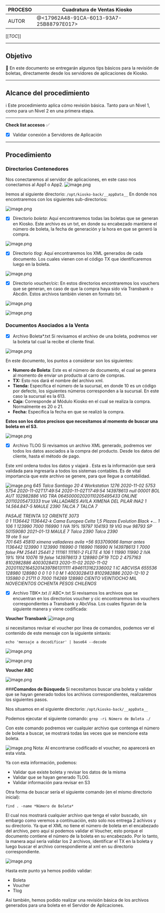 | PROCESO | Cuadratura de Ventas Kiosko |
|--|--|
|  AUTOR| @<17962A48-91CA-6013-93A7-25B88797E017>  |


[[_TOC_]]

----

## **Objetivo** 
:dart: En este documento se entregarán algunos tips básicos para la revisión de boletas, directamente desde los servidores de aplicaciones de Kiosko.

----
## **Alcance del procedimiento** 

:information_source: Este procedimiento aplica cómo revisión básica. Tanto para un Nivel 1, como para un Nivel 2 en una primera etapa.

----
 **Check list accesos** :white_check_mark:

- [X] Validar conexión a Servidores de Aplicación

----
## **Procedimiento**

### **Directorios Contenedores**

Nos conectaremos al servidor de aplicaciones, en este caso nos conectamos al App1 o App2.
![image.png](/.attachments/image-716b7e09-d0f4-4d28-8d7b-a50de2e15413.png)

Iremos al siguiente directorio: `/opt/kiosko-back/__appData__`
En donde nos encontraremos con los siguientes sub-directorios:

![image.png](/.attachments/image-2d9e43ae-64cc-46a7-be00-1c59d7b5ab25.png)

- [X] Directorio _boleta_: Aquí encontraremos todas las boletas que se generan en Kiosko. Este archivo es un txt, en donde su encabezado mantiene el número de boleta, la fecha de generación y la hora en que se generó la compra.

![image.png](/.attachments/image-530ef80b-bdea-4507-ae77-8d54954b7376.png)

- [X] Directorio _tlog_:  Aquí encontraremos los XML generados de cada documento. Los cuales vienen con el código TX que identificaremos luego en la boleta.

![image.png](/.attachments/image-41e11217-9584-43aa-b5b9-6948e5751f3c.png)

- [X] Directorio _voucher/cic_: En estos directorios encontraremos los vouchers que se generan, en caso de que la compra haya sido vía Transbank o Abcdin. Estos archivos también vienen en formato txt.

![image.png](/.attachments/image-d55f7bec-ef73-4540-ba8b-7947e5b793a7.png)

![image.png](/.attachments/image-5f6539fe-ed04-4ba5-a327-03c9a0c34268.png)

### **Documentos Asociados a la Venta**

- [X] Archivo Boleta*.txt
Si revisamos el archivo de una boleta, podremos ver la boleta tal cual la recibe el cliente final.

![image.png](/.attachments/image-ea049841-f92a-433e-9a93-774a8a388486.png)

En este documento, los puntos a considerar son los siguientes:

- **Numero de Boleta**: Este es el número de documento, el cual se genera al momento de enviar un producto al carro de compras.
- **TX:** Esto nos dará el nombre del archivo xml.
- **Tienda:** Especifica el número de la sucursal, en donde 10 es un código por defecto, los siguientes números corresponden a la sucursal. En este caso la sucursal es la 613.
- **Caja:** Corresponde al Módulo Kiosko en el cual se realiza la compra. Normalmente es 20 o 21.
- **Fecha:** Especifica la fecha en que se realizó la compra.

**Estos son los datos precisos que necesitamos al momento de buscar una boleta en el S3.**

![image.png](/.attachments/image-a81f67b6-bc77-4042-8385-7555326e24a7.png)

- [X] Archivo TLOG
Si revisamos un archivo XML generado, podremos ver todos los datos asociados a la compra del producto. Desde los datos del cliente, hasta el método de pago.

Este xml ordena todos los datos y viajará . Esta es la información que será validada para ingresarla a todos los sistemas contables. Es de vital importancia que este archivo se genere, para que llegue a contabilidad.

![image.png](/.attachments/image-4e61bf6c-df54-4f86-ac5f-81640e116b22.png)
_<?xml version="1.0"?>
<POSLog xmlns:lxslt="http://xml.apache.org/xslt">
  <Transaction CancelFlag="false" TrainingModeFlag="false" SuspendedFlag="false" VoidedFlag="false" OfflineFlag="false">
    <RetailStoreID>645</RetailStoreID>
    <DirecStore>Talca</DirecStore>
    <CityStore>Santiago</CityStore>
    <CmnaOrigen/>
    <WorkstationID>20</WorkstationID>
    <TillID>4</TillID>
    <TillType>Workstation</TillType>
    <SequenceNumber>1276</SequenceNumber>
    <BusinessDayDate>2020-11-02</BusinessDayDate>
    <Period>5753</Period>
    <Subperiod>5754</Subperiod>
    <BeginDateTime>2020-11-02T17:49:54</BeginDateTime>
    <EndDateTime>2020-11-02T17:49:54</EndDateTime>
    <OperatorID>143978613</OperatorID>
    <OperatorName/>
    <OriginalTransaction>null</OriginalTransaction>
    <EnterpriseCode>00001</EnterpriseCode>
    <RetailTransaction Version="2.2">
      <DocumentType>BOL</DocumentType>
      <DocumentGenerationType>AUT</DocumentGenerationType>
      <DocumentNumber>102982886</DocumentNumber>
      <DocumentStatus>VIG</DocumentStatus>
      <SaleType>TRA</SaleType>
      <IdentificadorUnico>064500002020110205495433</IdentificadorUnico>
      <StatusTransmision>ONLINE</StatusTransmision>
      <CalculatorID>20110205473333</CalculatorID>
      <GenericCustomerFlag>true</GenericCustomerFlag>
      <Customer>
        <LastName>VALLADARES</LastName>
        <MotherLastName>AVILA</MotherLastName>
        <FirstName>XIMENA</FirstName>
        <SecondName>DEL PILAR</SecondName>
        <PhoneCode/>
        <PhoneNumber/>
        <PhoneType/>
        <PhoneLocation/>
        <Email/>
        <Category>INA2</Category>
        <Type>1</Type>
        <RUT>14.564.847-5</RUT>
        <State>MAULE</State>
        <StateCode>2390</StateCode>
        <City>TALCA</City>
        <CityCode>7</CityCode>
        <District>TALCA</District>
        <DistrictCode>7</DistrictCode>
        <Address>PASAJE TREINTA 1/2 ORIENTE 3073</Address>
        <CustomerType>0</CustomerType>
      </Customer>
      <LineItem EntryMethod="Keyed">
        <SequenceNumber>1</SequenceNumber>
        <Sale>
          <ItemID>1136442</ItemID>
          <ItemIDdv>1136442-k</ItemIDdv>
          <ItemDesc>Cama Europea Celta 1,5 Plazas Evolution Black +...</ItemDesc>
          <ItemType>1</ItemType>
          <MerchandiseHierarchy>106</MerchandiseHierarchy>
          <Quantity Units="" UnitOfMeasureCode="UN">1</Quantity>
          <RegularSaleUnitPrice>123990</RegularSaleUnitPrice>
          <TotalDiscountLine>7000</TotalDiscountLine>
          <ExtendedAmount>116990</ExtendedAmount>
          <Tax TaxType="VAT" TypeCode="Sale">
            <SequenceNumber>1</SequenceNumber>
            <TaxAuthority>IVA 19%</TaxAuthority>
            <Amount>19797</Amount>
            <TaxableAmount TaxIncludedInTaxableAmountFlag="true">104193</TaxableAmount>
            <Percent>19</Percent>
          </Tax>
          <ItemStatus>VIG</ItemStatus>
          <WarrantableFlag>true</WarrantableFlag>
          <WarrantySold/>
          <CostUnitPrice>98793</CostUnitPrice>
          <Shipment>
            <Type>SP</Type>
            <RetailStoreSource>50159080</RetailStoreSource>
            <DueDate>2021-01-13</DueDate>
            <State>MAULE</State>
            <StateCode>7</StateCode>
            <City>Talca</City>
            <CityCode>2390</CityCode>
            <District>Talca</District>
            <DistrictCode>2390</DistrictCode>
            <Address>19 ote 5 sur</Address>
            <AddressNumber>701</AddressNumber>
            <RetailStoreTarget>645</RetailStoreTarget>
            <Serial>45810</Serial>
            <FirstName>ximena</FirstName>
            <SecondName/>
            <LastName>valladeres</LastName>
            <MotherLastName>avila</MotherLastName>
            <Phone1Code>+56</Phone1Code>
            <Phone1Number>933709066</Phone1Number>
            <Phone2Code/>
            <Phone2Number/>
            <Observacion>llamar antes</Observacion>
          </Shipment>
          <CICItemAdditionalData>
            <ItemCode>1136442</ItemCode>
            <UnitPrice>123990</UnitPrice>
            <Quantity>1</Quantity>
            <TotalAmount>123990</TotalAmount>
            <ToFinanciate>116990</ToFinanciate>
            <ItemRate>0</ItemRate>
            <FeeAmount>116990</FeeAmount>
            <RescueValue>116990</RescueValue>
            <RateType>N</RateType>
          </CICItemAdditionalData>
          <SellerId>143978613</SellerId>
          <SellerTy/>
          <RetailPriceModifier MethodCode="PM">
            <SequenceNumber>1</SequenceNumber>
            <Amount Action="SB">7000</Amount>
            <FirstPurchase>false</FirstPurchase>
            <ReasonCode>PM</ReasonCode>
            <PrinterPromotion>25441</PrinterPromotion>
            <WorkerID/>
            <PromotionName>25441</PromotionName>
            <PivotalCampaignNumber/>
            <ModifierReason/>
          </RetailPriceModifier>
        </Sale>
      </LineItem>
      <LineItem EntryMethod="Keyed">
        <SequenceNumber>2</SequenceNumber>
        <Sale>
          <ItemID>111161</ItemID>
          <ItemIDdv>111161-2</ItemIDdv>
          <ItemDesc>FLETE</ItemDesc>
          <ItemType>4</ItemType>
          <MerchandiseHierarchy>106</MerchandiseHierarchy>
          <Quantity Units="" UnitOfMeasureCode="UN">1</Quantity>
          <RegularSaleUnitPrice>11990</RegularSaleUnitPrice>
          <TotalDiscountLine/>
          <ExtendedAmount>11990</ExtendedAmount>
          <Tax TaxType="VAT" TypeCode="Sale">
            <SequenceNumber>2</SequenceNumber>
            <TaxAuthority>IVA 19%</TaxAuthority>
            <Amount>1914</Amount>
            <TaxableAmount TaxIncludedInTaxableAmountFlag="true">10076</TaxableAmount>
            <Percent>19</Percent>
          </Tax>
          <ItemStatus/>
          <WarrantableFlag>false</WarrantableFlag>
          <WarrantySold/>
          <CostUnitPrice/>
          <SellerId>143978613</SellerId>
          <SellerTy/>
        </Sale>
      </LineItem>
      <LineItem>
        <SequenceNumber>3</SequenceNumber>
        <Tender TenderType="cDIN" TypeCode="Sale">
          <Amount>128980</Amount>
          <IVAICA>DF19</IVAICA>
          <FinanciationOWType>TCD</FinanciationOWType>
          <FinanciationPlan>2</FinanciationPlan>
          <StoreAccount>
            <AuthorizationCode>4757163</AuthorizationCode>
            <AuthorizationType/>
            <VoucherNumber>8102982886</VoucherNumber>
            <AccountNumber>4003028413</AccountNumber>
            <AuthorizationDate>2020-11-02</AuthorizationDate>
            <StartSessionDate>2020-11-02</StartSessionDate>
            <SessionID>2020110216452014397861311111</SessionID>
            <CardNumber>4946113162336002</CardNumber>
            <EnterpriseCode>1</EnterpriseCode>
            <Origin>IC</Origin>
            <FlowValue>ABCVISA</FlowValue>
            <TrxNumber>655536</TrxNumber>
          </StoreAccount>
          <CICTenderAdditionalData>
            <FeeValue>128980</FeeValue>
            <RescueValue>128980</RescueValue>
            <AVMValue>0</AVMValue>
            <MediaCICRate>0</MediaCICRate>
            <FactorDesfase>1</FactorDesfase>
            <DiasDesfaseCobrados>0</DiasDesfaseCobrados>
            <FeeQuantity>1</FeeQuantity>
          </CICTenderAdditionalData>
          <ForeignCurrencyAmount>0</ForeignCurrencyAmount>
          <EmitterRUT/>
          <CreditDebitCardData>
            <CardNumber/>
            <AuthorizationID/>
            <UniqueNumber/>
          </CreditDebitCardData>
          <AuthorizationType>M</AuthorizationType>
          <NumberOfInstallments>1</NumberOfInstallments>
          <AccountNumber>4003028413</AccountNumber>
          <SerialNumber>8102982886</SerialNumber>
          <ExpirationDocumentDate>2020-12-10</ExpirationDocumentDate>
        </Tender>
      </LineItem>
      <Total TotalType="TotalItemSale" CancelFlag="false">2</Total>
      <Total TotalType="TransactionGrossPositiveAmount" CancelFlag="false">135980</Total>
      <Total TotalType="TransactionGrossNegativeAmount" CancelFlag="false">0</Total>
      <Total TotalType="TransactionTaxAmount" CancelFlag="false">21711</Total>
      <Total TotalType="TransactionManualDiscount" CancelFlag="true">0</Total>
      <Total TotalType="TransactionAutomaticDiscount" CancelFlag="true">7000</Total>
      <Total TotalType="TransactionAmountNeto" CancelFlag="false">114269</Total>
      <Total TotalType="TransactionAmountTotal" CancelFlag="false">128980</Total>
      <Total TotalType="GlosaAmountTotal" CancelFlag="false">CIENTO VEINTIOCHO MIL NOVECIENTOS OCHENTA PESOS CHILENOS </Total>
    </RetailTransaction>
  </Transaction>
</POSLog>_

- [X] Archivo TBK*.txt // ABC*.txt
Si revisamos los archivos que se encuentran en los directorios voucher y cic encontraremos los vouchers correspondientes a Transbank y AbcVisa. Los cuales figuran de la siguiente manera y viene codificada:

**Voucher Transbank**
![image.png](/.attachments/image-dca52ba5-0a4e-485c-9dbf-e483bc472b40.png)

si necesitamos revisar el voucher por línea de comandos, podemos ver el contenido de este mensaje con la siguiente sintaxis:

`echo 'mensaje a decodificar' | base64 --decode`

![image.png](/.attachments/image-60771c9b-8885-4009-b492-07a68c85472e.png)

![image.png](/.attachments/image-d49b80f6-049b-4494-b3c9-7077077414c9.png)

**Voucher ABC**

![image.png](/.attachments/image-385791fe-682f-4429-9886-0ec4009d6bf0.png)

###**Comandos de Búsqueda**
Si necesitamos buscar una boleta y validar que se hayan generado todos los archivos correspondientes, realizaremos los siguientes pasos.

Nos situamos en el siguiente directorio: `/opt/kiosko-back/__appData__`

Podemos ejecutar el siguiente comando:
`grep -ri Número de Boleta ./`

Con este comando podremos ver cualquier archivo que contenga el número de boleta a buscar, se mostrará todas las veces que se mencione esta boleta.

![image.png](/.attachments/image-e8703290-ee95-432d-a467-26146dd084d6.png)
Nota: Al encontrarse codificado el voucher, no aparecerá en esta vista.

Ya con esta información, podemos:
- Validar que existe boleta y revisar los datos de la misma
- Validar que se hayan generado TLOG.
- Validar información para revisar en S3

Otra forma de buscar sería el siguiente comando (en el mismo directorio inicial): 

`find . -name *Número de Boleta*`

El cual nos mostrará cualquier archivo que tenga el valor buscado, sin embargo como veremos a continuación, esto solo nos entrega 2 achivos y su directorio. Ya que el XML no tiene el número de boleta en el encabezado del archivo, pero aquí si podemos validar el Voucher, esto porque el documento contiene el número de la boleta en su encabezado. 
Por lo tanto, la manera aquí sería validar los 2 archivos, identificar el TX en la boleta y luego buscar el archivo correspondiente al xml en su directorio correspondiente.

![image.png](/.attachments/image-95c3c3b1-a72b-413d-afcb-ccfe11314319.png)

Hasta este punto ya hemos podido validar:
- Boleta
- Voucher
- Tlog

Así también, hemos podido realizar una revisión básica de los archivos generados para una boleta en el Servidor de Aplicaciones.
